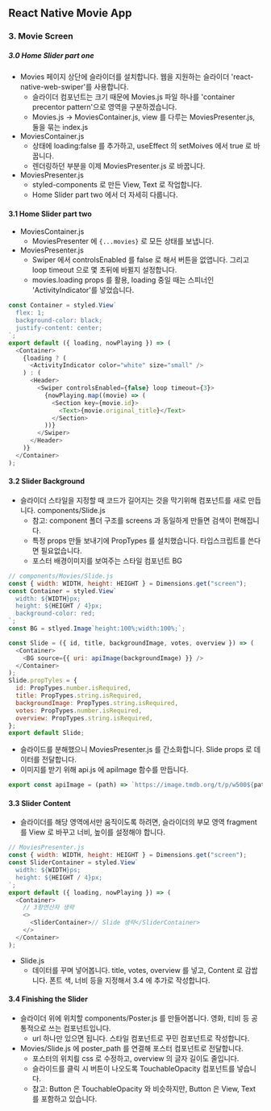 ## React Native Movie App

### 3. Movie Screen

##### 3.0 Home Slider part one

- Movies 페이지 상단에 슬라이더를 설치합니다. 웹을 지원하는 슬라이더 'react-native-web-swiper'를 사용합니다.
  - 슬라이더 컴포넌트는 크기 때문에 Movies.js 파일 하나를 'container precentor pattern'으로 영역을 구분하겠습니다.
  - Movies.js -> MoviesContainer.js, view 를 다루는 MoviesPresenter.js, 둘을 묶는 index.js
- MoviesContainer.js
  - 상태에 loading:false 를 추가하고, useEffect 의 setMoives 에서 true 로 바꿉니다.
  - 렌더링하던 부분을 이제 MoviesPresenter.js 로 바꿉니다.
- MoviesPresenter.js
  - styled-components 로 만든 View, Text 로 작업합니다.
  - Home Slider part two 에서 더 자세히 다룹니다.

#### 3.1 Home Slider part two

- MoviesContainer.js
  - MoviesPresenter 에 `{...movies}` 로 모든 상태를 보냅니다.
- MoviesPresenter.js
  - Swiper 에서 controlsEnabled 를 false 로 해서 버튼을 없앱니다. 그리고 loop timeout 으로 몇 초뒤에 바뀔지 설정합니다.
  - movies.loading props 를 활용, loading 중일 때는 스피너인 'ActivityIndicator'를 넣었습니다.

```javascript
const Container = styled.View`
  flex: 1;
  background-color: black;
  justify-content: center;
`;
export default ({ loading, nowPlaying }) => (
  <Container>
    {loading ? (
      <ActivityIndicator color="white" size="small" />
    ) : (
      <Header>
        <Swiper controlsEnabled={false} loop timeout={3}>
          {nowPlaying.map((movie) => (
            <Section key={movie.id}>
              <Text>{movie.original_title}</Text>
            </Section>
          ))}
        </Swiper>
      </Header>
    )}
  </Container>
);
```

#### 3.2 Slider Background

- 슬라이더 스타일을 지정할 때 코드가 길어지는 것을 막기위해 컴포넌트를 새로 만듭니다. components/Slide.js
  - 참고: component 폴더 구조를 screens 과 동일하게 만들면 검색이 편해집니다.
  - 특정 props 만들 보내기에 PropTypes 를 설치했습니다. 타입스크립트를 쓴다면 필요없습니다.
  - 포스터 배경이미지를 보여주는 스타일 컴포넌트 BG

```javascript
// components/Movies/Slide.js
const { width: WIDTH, height: HEIGHT } = Dimensions.get("screen");
const Container = styled.View`
  width: ${WIDTH}px;
  height: ${HEIGHT / 4}px;
  background-color: red;
`;
const BG = stlyed.Image`height:100%;width:100%;`;

const Slide = ({ id, title, backgroundImage, votes, overview }) => (
  <Container>
    <BG source={{ uri: apiImage(backgroundImage) }} />
  </Container>
);
Slide.propTyles = {
  id: PropTypes.number.isRequired,
  title: PropTypes.string.isRequired,
  backgroundImage: PropTypes.string.isRequired,
  votes: PropTypes.number.isRequired,
  overview: PropTypes.string.isRequired,
};
export default Slide;
```

- 슬라이드를 분해했으니 MoviesPresenter.js 를 간소화합니다. Slide props 로 데이터를 전달합니다.
- 이미지를 받기 위해 api.js 에 apiImage 함수를 만듭니다.

```javascript
export const apiImage = (path) => `https://image.tmdb.org/t/p/w500${path}`;
```

#### 3.3 Slider Content

- 슬라이더를 해당 영역에서만 움직이도록 하려면, 슬라이더의 부모 영역 fragment 를 View 로 바꾸고 너비, 높이를 설정해야 합니다.

```javascript
// MoviesPresenter.js
const { width: WIDTH, height: HEIGHT } = Dimensions.get("screen");
const SliderContainer = styled.View`
  width: ${WIDTH}ps;
  height: ${HEIGHT / 4}px;
`;
export default ({ loading, nowPlaying }) => (
  <Container>
    // 3항연산자 생략
    <>
      <SliderContainer>// Slide 생략</SliderContainer>
    </>
  </Container>
);
```

- Slide.js
  - 데이터를 꾸며 넣어봅니다. title, votes, overview 를 넣고, Content 로 감쌉니다. 폰트 색, 너비 등을 지정해서 3.4 에 추가로 작성합니다.

#### 3.4 Finishing the Slider

- 슬라이더 위에 위치할 components/Poster.js 를 만들어봅니다. 영화, 티비 등 공통적으로 쓰는 컴포넌트입니다.
  - url 하나만 있으면 됩니다. 스타일 컴포넌트로 꾸민 컴포넌트로 작성합니다.
- Movies/Slide.js 에 poster_path 를 연결해 포스터 컴포넌트로 전달합니다.
  - 포스터의 위치릘 css 로 수정하고, overview 의 글자 길이도 줄입니다.
  - 슬라이드를 클릭 시 버튼이 나오도록 TouchableOpacity 컴포넌트를 넣습니다.
  - 참고: Button 은 TouchableOpacity 와 비슷하지만, Button 은 View, Text 를 포함하고 있습니다.
